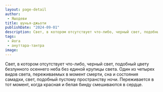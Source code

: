 ```yaml
---
layout: page-detail
author:
 - Яшодеви
title: шунья-джьоти
publishDate: "2024-09-01"
description: Свет, в котором отсутствует что-либо, черный свет, подобный цвету безлунного осеннего неба без единой крупицы света. Один из четырех видов света, переживаемых в момент смерти, сна и состояния самадхи, свет, подобный пустому пространству ночи. Переживается в тот момент, когда красная и белая бинду смешиваются в сердце.
tags:
 - йога
 - ануттара-тантра
image: 
---
```


Свет, в котором отсутствует что-либо, черный свет, подобный цвету безлунного осеннего неба без единой крупицы света. Один из четырех видов света, переживаемых в момент смерти, сна и состояния самадхи, свет, подобный пустому пространству ночи. Переживается в тот момент, когда красная и белая бинду смешиваются в сердце.

